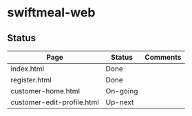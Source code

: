 # swiftmeal-web

## Status

| Page                           | Status        | Comments                                              |
| ------------------------------ | ------------- | ----------------------------------------------------- |
| index.html                     | Done          |                                                       |
| register.html                  | Done          |                                                       |
| customer-home.html             | On-going      |                                                       |
| customer-edit-profile.html     | Up-next       |                                                       |

